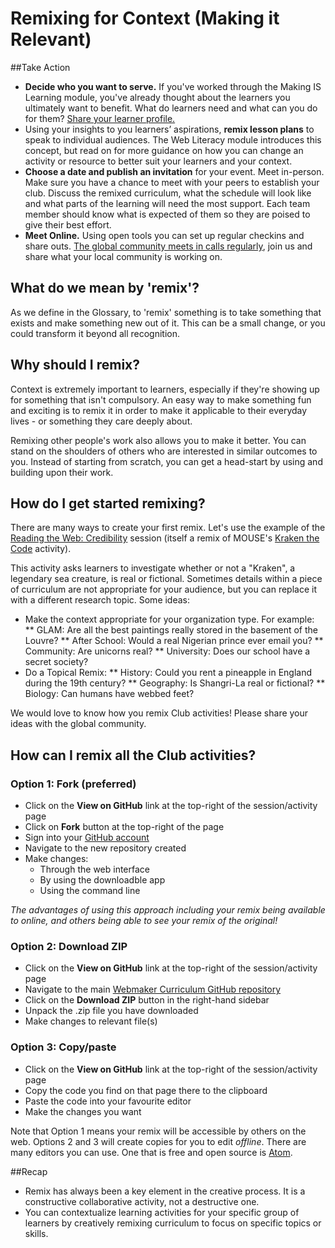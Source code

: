 # Remixing for Context (Making it Relevant)

##Take Action
* **Decide who you want to serve.** If you've worked through the Making IS Learning module, you've already thought about the learners you ultimately want to benefit. What do learners need and what can you do for them? [Share your learner profile.](http://discourse.webmaker.org/category/training/building)
* Using your insights to you learners’ aspirations, **remix lesson plans** to speak to individual audiences. The Web Literacy module introduces this concept, but read on for more guidance on how you can change an activity or resource to better suit your learners and your context.
* **Choose a date and publish an invitation** for your event. Meet in-person. Make sure you have a chance to meet with your peers to establish your club. Discuss the remixed curriculum, what the schedule will look like and what parts of the learning will need the most support. Each team member should know what is expected of them so they are poised to give their best effort.
* **Meet Online.** Using open tools you can set up regular checkins and share outs. [The global community meets in calls regularly](https://www.google.com/calendar/embed?src=zythepsary.com_q6ugl9iepetabcp9eg9ltmruic%40group.calendar.google.com&ctz=Europe/London), join us and share what your local community is working on.

## What do we mean by 'remix'?
As we define in the Glossary, to 'remix' something is to take something that exists and make something new out of it. This can be a small change, or you could transform it beyond all recognition.

## Why should I remix?
Context is extremely important to learners, especially if they're showing up for something that isn't compulsory. An easy way to make something fun and exciting is to remix it in order to make it applicable to their everyday lives - or something they care deeply about.

Remixing other people's work also allows you to make it better. You can stand on the shoulders of others who are interested in similar outcomes to you. Instead of starting from scratch, you can get a head-start by using and building upon their work.

## How do I get started remixing?
There are many ways to create your first remix. Let's use the example of the [Reading the Web: Credibility](http://mozilla.github.io/webmaker-curriculum/WebLiteracyBasics-I/session01-kraken.html) session (itself a remix of MOUSE's [Kraken the Code](https://katermouse.makes.org/thimble/LTc4OTExODk3Ng==/kraken-the-code-activity) activity).

This activity asks learners to investigate whether or not a "Kraken", a legendary sea creature, is real or fictional. Sometimes details within a piece of curriculum are not appropriate for your audience, but you can replace it with a different research topic. Some ideas:

* Make the context appropriate for your organization type. For example:
** GLAM: Are all the best paintings really stored in the basement of the Louvre?
** After School: Would a real Nigerian prince ever email you?
** Community: Are unicorns real?
** University: Does our school have a secret society?
* Do a Topical Remix:
** History: Could you rent a pineapple in England during the 19th century?
** Geography: Is Shangri-La real or fictional?
** Biology: Can humans have webbed feet?

We would love to know how you remix Club activities! Please share your ideas with the global community.

## How can I remix all the Club activities?
### Option 1: Fork (preferred)
* Click on the **View on GitHub** link at the top-right of the session/activity page
* Click on **Fork** button at the top-right of the page
* Sign into your [GitHub account](https://github.com/join)
* Navigate to the new repository created
* Make changes:
   * Through the web interface
   * By using the downloadble app
   * Using the command line

*The advantages of using this approach including your remix being available to online, and others being able to see your remix of the original!*

### Option 2: Download ZIP
* Click on the **View on GitHub** link at the top-right of the session/activity page
* Navigate to the main [Webmaker Curriculum GitHub repository](https://github.com/mozilla/webmaker-curriculum)
* Click on the **Download ZIP** button in the right-hand sidebar
* Unpack the .zip file you have downloaded
* Make changes to relevant file(s)

### Option 3: Copy/paste
* Click on the **View on GitHub** link at the top-right of the session/activity page
* Copy the code you find on that page there to the clipboard 
* Paste the code into your favourite editor
* Make the changes you want 

Note that Option 1 means your remix will be accessible by others on the web. Options 2 and 3 will create copies for you to edit *offline*. There are many editors you can use. One that is free and open source is [Atom](http://atom.io).

##Recap
* Remix has always been a key element in the creative process. It is a constructive collaborative activity, not a destructive one.
* You can contextualize learning activities for your specific group of learners by creatively remixing curriculum to focus on specific topics or skills.